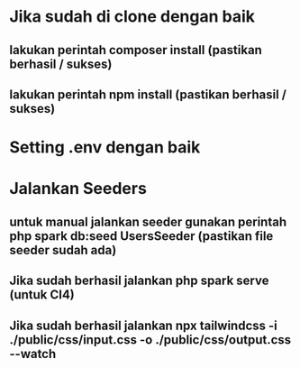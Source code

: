# Jika sudah di clone dengan baik

## lakukan perintah composer install (pastikan berhasil / sukses)

## lakukan perintah npm install (pastikan berhasil / sukses)

# Setting .env dengan baik

# Jalankan Seeders

## untuk manual jalankan seeder gunakan perintah php spark db:seed UsersSeeder (pastikan file seeder sudah ada)

## Jika sudah berhasil jalankan php spark serve (untuk CI4)

## Jika sudah berhasil jalankan npx tailwindcss -i ./public/css/input.css -o ./public/css/output.css --watch